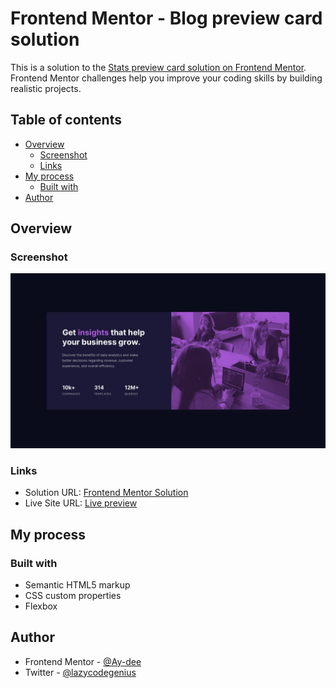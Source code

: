 # Frontend Mentor - Blog preview card solution

This is a solution to the [Stats preview card solution on Frontend Mentor](https://www.frontendmentor.io/challenges/stats-preview-card-component-8JqbgoU62). Frontend Mentor challenges help you improve your coding skills by building realistic projects. 

## Table of contents

- [Overview](#overview)
  - [Screenshot](#screenshot)
  - [Links](#links)
- [My process](#my-process)
  - [Built with](#built-with)
- [Author](#author)


## Overview

### Screenshot

![](design/desktop-design.jpg)

### Links

- Solution URL: [Frontend Mentor Solution](https://www.frontendmentor.io/challenges/blog-preview-card-ckPaj01IcS)
- Live Site URL: [Live preview](http://blog-profile-card.vercel.app)

## My process

### Built with

- Semantic HTML5 markup
- CSS custom properties
- Flexbox

## Author

- Frontend Mentor - [@Ay-dee](https://www.frontendmentor.io/profile/Ay-dee)
- Twitter - [@lazycodegenius](https://www.twitter.com/lazycodegenius)
